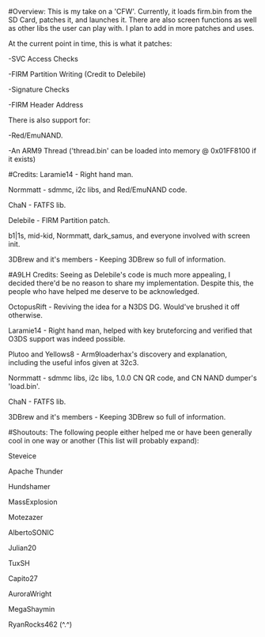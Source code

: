 #Overview:
This is my take on a 'CFW'. Currently, it loads firm.bin from the SD Card, patches it, and launches it.
There are also screen functions as well as other libs the user can play with. I plan to add in more patches and uses.

At the current point in time, this is what it patches:

-SVC Access Checks

-FIRM Partition Writing (Credit to Delebile)

-Signature Checks

-FIRM Header Address

There is also support for:

-Red/EmuNAND.

-An ARM9 Thread ('thread.bin' can be loaded into memory @ 0x01FF8100 if it exists)

#Credits:
Laramie14 - Right hand man.

Normmatt - sdmmc, i2c libs, and Red/EmuNAND code.

ChaN - FATFS lib.

Delebile - FIRM Partition patch.

b1|1s, mid-kid, Normmatt, dark_samus, and everyone involved with screen init.

3DBrew and it's members - Keeping 3DBrew so full of information.

#A9LH Credits:
Seeing as Delebile's code is much more appealing, I decided there'd be no reason to share my implementation. Despite this,
the people who have helped me deserve to be acknowledged.

OctopusRift - Reviving the idea for a N3DS DG. Would've brushed it off otherwise.

Laramie14 - Right hand man, helped with key bruteforcing and verified that O3DS support was indeed possible.

Plutoo and Yellows8 - Arm9loaderhax's discovery and explanation, including the useful infos given at 32c3.

Normmatt - sdmmc libs, i2c libs, 1.0.0 CN QR code, and CN NAND dumper's 'load.bin'.

ChaN - FATFS lib.

3DBrew and it's members - Keeping 3DBrew so full of information.

#Shoutouts:
The following people either helped me or have been generally cool in one way or another (This list will probably expand):

Steveice

Apache Thunder

Hundshamer

MassExplosion

Motezazer

AlbertoSONIC

Julian20

TuxSH

Capito27

AuroraWright

MegaShaymin

RyanRocks462 (^.^)
